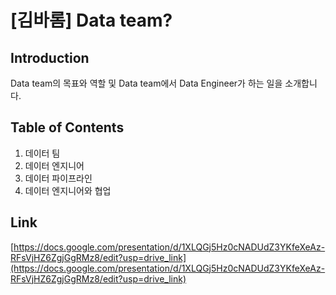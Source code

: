 # [김바롬] Data team?

## Introduction

Data team의 목표와 역할 및 Data team에서 Data Engineer가 하는 일을 소개합니다.

## Table of Contents

1. 데이터 팀
2. 데이터 엔지니어
3. 데이터 파이프라인
4. 데이터 엔지니어와 협업

## Link

[https://docs.google.com/presentation/d/1XLQGj5Hz0cNADUdZ3YKfeXeAz-RFsVjHZ6ZgjGgRMz8/edit?usp=drive_link](https://docs.google.com/presentation/d/1XLQGj5Hz0cNADUdZ3YKfeXeAz-RFsVjHZ6ZgjGgRMz8/edit?usp=drive_link)

